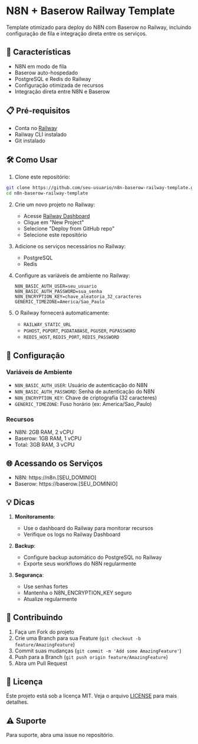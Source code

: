 # N8N + Baserow Railway Template

Template otimizado para deploy do N8N com Baserow no Railway, incluindo configuração de fila e integração direta entre os serviços.

## 🚀 Características

- N8N em modo de fila
- Baserow auto-hospedado
- PostgreSQL e Redis do Railway
- Configuração otimizada de recursos
- Integração direta entre N8N e Baserow

## 📋 Pré-requisitos

- Conta no [Railway](https://railway.app)
- Railway CLI instalado
- Git instalado

## 🛠️ Como Usar

1. Clone este repositório:
```bash
git clone https://github.com/seu-usuario/n8n-baserow-railway-template.git
cd n8n-baserow-railway-template
```

2. Crie um novo projeto no Railway:
   - Acesse [Railway Dashboard](https://railway.app/dashboard)
   - Clique em "New Project"
   - Selecione "Deploy from GitHub repo"
   - Selecione este repositório

3. Adicione os serviços necessários no Railway:
   - PostgreSQL
   - Redis

4. Configure as variáveis de ambiente no Railway:
   ```env
   N8N_BASIC_AUTH_USER=seu_usuario
   N8N_BASIC_AUTH_PASSWORD=sua_senha
   N8N_ENCRYPTION_KEY=chave_aleatoria_32_caracteres
   GENERIC_TIMEZONE=America/Sao_Paulo
   ```

5. O Railway fornecerá automaticamente:
   - `RAILWAY_STATIC_URL`
   - `PGHOST`, `PGPORT`, `PGDATABASE`, `PGUSER`, `PGPASSWORD`
   - `REDIS_HOST`, `REDIS_PORT`, `REDIS_PASSWORD`

## 🔧 Configuração

### Variáveis de Ambiente

- `N8N_BASIC_AUTH_USER`: Usuário de autenticação do N8N
- `N8N_BASIC_AUTH_PASSWORD`: Senha de autenticação do N8N
- `N8N_ENCRYPTION_KEY`: Chave de criptografia (32 caracteres)
- `GENERIC_TIMEZONE`: Fuso horário (ex: America/Sao_Paulo)

### Recursos

- N8N: 2GB RAM, 2 vCPU
- Baserow: 1GB RAM, 1 vCPU
- Total: 3GB RAM, 3 vCPU

## 🌐 Acessando os Serviços

- N8N: https://n8n.[SEU_DOMINIO]
- Baserow: https://baserow.[SEU_DOMINIO]

## 💡 Dicas

1. **Monitoramento**:
   - Use o dashboard do Railway para monitorar recursos
   - Verifique os logs no Railway Dashboard

2. **Backup**:
   - Configure backup automático do PostgreSQL no Railway
   - Exporte seus workflows do N8N regularmente

3. **Segurança**:
   - Use senhas fortes
   - Mantenha o N8N_ENCRYPTION_KEY seguro
   - Atualize regularmente

## 🤝 Contribuindo

1. Faça um Fork do projeto
2. Crie uma Branch para sua Feature (`git checkout -b feature/AmazingFeature`)
3. Commit suas mudanças (`git commit -m 'Add some AmazingFeature'`)
4. Push para a Branch (`git push origin feature/AmazingFeature`)
5. Abra um Pull Request

## 📝 Licença

Este projeto está sob a licença MIT. Veja o arquivo [LICENSE](LICENSE) para mais detalhes.

## ⚠️ Suporte

Para suporte, abra uma issue no repositório. 
